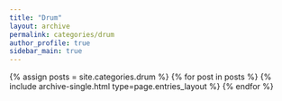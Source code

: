 ```yaml
---
title: "Drum"
layout: archive
permalink: categories/drum
author_profile: true
sidebar_main: true
---
```


{% assign posts = site.categories.drum %}
{% for post in posts %} {% include archive-single.html type=page.entries_layout %} {% endfor %}
